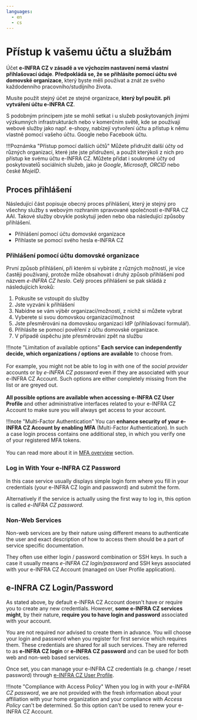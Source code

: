 ```yaml
---
languages:
  - en
  - cs
---
```

# Přístup k vašemu účtu a službám

Účet **e-INFRA CZ v zásadě a ve výchozím nastavení nemá vlastní
přihlašovací údaje**. **Předpokládá se, že se přihlásíte pomocí účtu své domovské organizace**,
který byste měli používat a znát ze svého každodenního pracovního/studijního života.

Musíte použít stejný účet ze stejné organizace, **který byl použit. 
při vytváření účtu e-INFRA CZ**.

S podobným principem jste se mohli setkat i u služeb poskytovaných jinými 
výzkumných infrastrukturách nebo v komerčním světě, kde se používají webové služby jako např. 
e-shopy, nabízejí vytvoření účtu a přístup k němu vlastně pomocí vašeho účtu. 
Google nebo Facebook účtu.

!!!Poznámka "Přístup pomocí dalších účtů"
    Můžete přidružit další účty od různých organizací, které jste 
    jste přidruženi, a použít kterýkoli z nich pro přístup ke svému účtu e-INFRA CZ. 
    Můžete přidat i soukromé účty od poskytovatelů sociálních služeb, jako je *Google*, 
    *Microsoft*, *ORCID* nebo české *MojeID*.

## Proces přihlášení

Následující část popisuje obecný proces přihlášení, který je stejný 
pro všechny služby s webovým rozhraním spravované společností e-INFRA CZ AAI. Takové 
služby obvykle poskytují jeden nebo oba následující způsoby přihlášení.

- Přihlášení pomocí účtu domovské organizace
- Přihlaste se pomocí svého hesla e-INFRA CZ

### Přihlášení pomocí účtu domovské organizace

První způsob přihlášení, při kterém si vybíráte z různých možností, je více 
častěji používaný, protože může obsahovat i druhý způsob přihlášení pod názvem 
*e-INFRA CZ heslo*. Celý proces přihlášení se pak skládá z následujících kroků:

1. Pokusíte se vstoupit do služby
2. Jste vyzváni k přihlášení
3. Nabídne se vám výběr organizací/možností, z nichž si můžete vybrat
4. Vyberete si svou domovskou organizaci/možnost
5. Jste přesměrováni na domovskou organizaci IdP (přihlašovací formulář).
6. Přihlásíte se pomocí pověření z účtu domovské organizace.
7. V případě úspěchu jste přesměrováni zpět na službu

!!!note "Limitation of available options"
    **Each service can independently decide, which organizations / options are 
    available** to choose from.<br/><br/>For example, you might not be able to 
    log in with one of the *social provider* accounts or by *e-INFRA CZ password* 
    even if they are associated with your e-INFRA CZ Account. Such options 
    are either completely missing from the list or are greyed out.
    <br/><br/>**All possible options are available when accessing e-INFRA CZ 
    User Profile** and other administrative interfaces related to your e-INFRA 
    CZ Account to make sure you will always get access to your account.

!!!note "Multi-Factor Authentication"
    You can **enhance security of your e-INFRA CZ Account by enabling MFA** 
    (Multi-Factor Authentication). In such a case login process contains one
    additional step, in which you verify one of your registered MFA tokens.
    <br/><br/>You can read more about it in [MFA overview](/account/mfa)
    section.

### Log in With Your e-INFRA CZ Password

In this case service usually displays simple login form where you fill in your 
credentials (your e-INFRA CZ login and password) and submit the form.

Alternatively if the service is actually using the first way to log in, this 
option is called *e-INFRA CZ password*.  

### Non-Web Services

Non-web services are by their nature using different means to authenticate 
the user and exact description of how to access them should be a part of 
service specific documentation.

They often use either login / password combination or SSH keys. In such a 
case it usually means *e-INFRA CZ login/password* and SSH keys associated 
with your e-INFRA CZ Account (managed on User Profile application).

## e-INFRA CZ Login/Password

As stated above, by default e-INFRA CZ Account doesn't have or require you
to create any new credentials. However, **some e-INFRA CZ services might**, by
their nature, **require you to have login and password** associated with your
account.

You are not required nor advised to create them in advance. You will choose
your login and password when you register for first service which requires
them. These credentials are shared for all such services. They are referred
to as **e-INFRA CZ login** or **e-INFRA CZ password** and can be used
for both web and non-web based services.

Once set, you can manage your e-INFRA CZ credentials (e.g. change / reset
password) through [e-INFRA CZ User Profile](https://profile.e-infra.cz).

!!!note "Compliance with Access Policy"
    When you log in with your *e-INFRA CZ password*, we are not provided with
    the fresh information about your affiliation with your home organization
    and your compliance with *Access Policy* can't be determined. So this option
    can't be used to renew your e-INFRA CZ Account.

